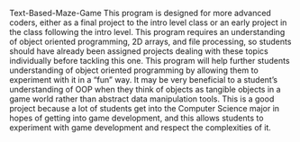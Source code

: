 Text-Based-Maze-Game
This program is designed for more advanced coders, either as a final project to the intro level
class or an early project in the class following the intro level. This program requires an
understanding of object oriented programming, 2D arrays, and file processing, so students
should have already been assigned projects dealing with these topics individually before
tackling this one. This program will help further students understanding of object oriented
programming by allowing them to experiment with it in a “fun” way. It may be very beneficial to a
student’s understanding of OOP when they think of objects as tangible objects in a game world
rather than abstract data manipulation tools. This is a good project because a lot of students get
into the Computer Science major in hopes of getting into game development, and this allows
students to experiment with game development and respect the complexities of it.
